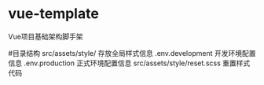 # vue-template
Vue项目基础架构脚手架

#目录结构
src/assets/style/ 存放全局样式信息
.env.development 开发环境配置信息
.env.production  正式环境配置信息
src/assets/style/reset.scss 重置样式代码




